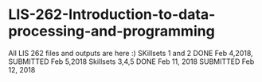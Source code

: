 # LIS-262-Introduction-to-data-processing-and-programming
All LIS 262 files and outputs are here :)
SKillsets 1 and 2 DONE Feb 4,2018, SUBMITTED Feb 5,2018
Skillsets 3,4,5 DONE Feb 11, 2018 SUBMITTED Feb 12, 2018
